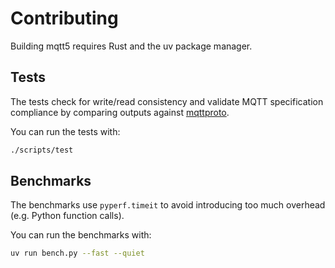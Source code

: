 # Contributing

Building mqtt5 requires Rust and the uv package manager.

## Tests

The tests check for write/read consistency and validate MQTT specification compliance by comparing outputs against [mqttproto](https://github.com/agronholm/mqttproto).

You can run the tests with:

```bash
./scripts/test
```

## Benchmarks

The benchmarks use `pyperf.timeit` to avoid introducing too much overhead (e.g. Python function calls).

You can run the benchmarks with:

```bash
uv run bench.py --fast --quiet
```
